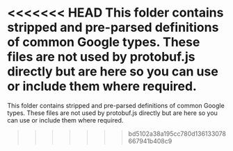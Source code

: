 <<<<<<< HEAD
This folder contains stripped and pre-parsed definitions of common Google types. These files are not used by protobuf.js directly but are here so you can use or include them where required.
=======
This folder contains stripped and pre-parsed definitions of common Google types. These files are not used by protobuf.js directly but are here so you can use or include them where required.
>>>>>>> bd5102a38a195cc780d136133078667941b408c9

